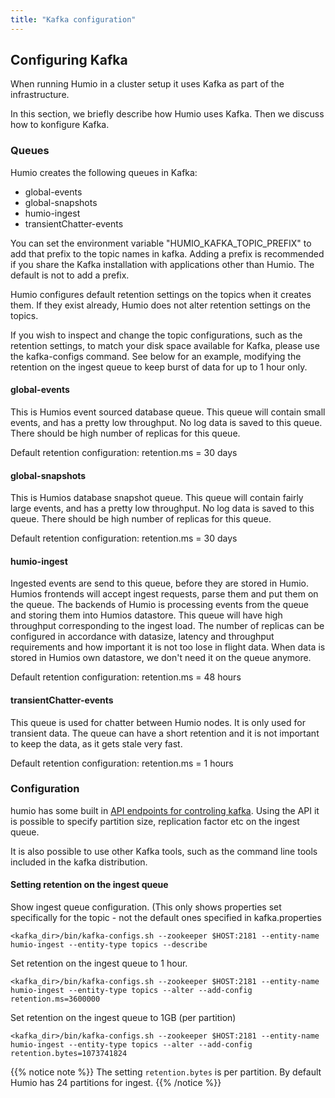 ```yaml
---
title: "Kafka configuration"
---
```


## Configuring Kafka

When running Humio in a cluster setup it uses Kafka as part of the infrastructure. 

In this section, we briefly describe how Humio uses Kafka. Then we discuss how to konfigure Kafka.


### Queues
Humio creates the following queues in Kafka:

* global-events
* global-snapshots
* humio-ingest
* transientChatter-events

You can set the environment variable "HUMIO_KAFKA_TOPIC_PREFIX" to add that prefix to the topic names in kafka.
Adding a prefix is recommended if you share the Kafka installation with applications other than Humio.
The default is not to add a prefix.

Humio configures default retention settings on the topics when it creates them.
If they exist already, Humio does not alter retention settings on the topics.

If you wish to inspect and change the topic configurations, such as the retention settings,
to match your disk space available for Kafka, please use the kafka-configs command.
See below for an example, modifying the retention on the ingest queue to keep burst of data for up to 1 hour only.


#### global-events 
This is Humios event sourced database queue. This queue will contain small events, and has a pretty low throughput.
No log data is saved to this queue. There should be high number of replicas for this queue.

Default retention configuration: retention.ms = 30 days

#### global-snapshots
This is Humios database snapshot queue. This queue will contain fairly large events, and has a pretty low throughput.
No log data is saved to this queue. There should be high number of replicas for this queue.

Default retention configuration: retention.ms = 30 days

#### humio-ingest
Ingested events are send to this queue, before they are stored in Humio. Humios frontends will accept ingest requests, parse them and put them on the queue.
The backends of Humio is processing events from the queue and storing them into Humios datastore.
This queue will have high throughput corresponding to the ingest load.
The number of replicas can be configured in accordance with datasize, latency and throughput requirements and how important it is not too lose in flight data.
When data is stored in Humios own datastore, we don't need it on the queue anymore.

Default retention configuration: retention.ms = 48 hours

#### transientChatter-events
This queue is used for chatter between Humio nodes.  It is only used for transient data.
The queue can have a short retention and it is not important to keep the data, as it gets stale very fast.

Default retention configuration: retention.ms = 1 hours

### Configuration

humio has some built in [API endpoints for controling kafka](/http-api-on-premises.md). Using the API it is possible to specify partition size, replication factor etc on the ingest queue.

It is also possible to use other Kafka tools, such as the command line tools included in the kafka distribution.


#### Setting retention on the ingest queue
Show ingest queue configuration. (This only shows properties set specifically for the topic - not the default ones specified in kafka.properties
```
<kafka_dir>/bin/kafka-configs.sh --zookeeper $HOST:2181 --entity-name humio-ingest --entity-type topics --describe 
```

Set retention on the ingest queue to 1 hour.

```
<kafka_dir>/bin/kafka-configs.sh --zookeeper $HOST:2181 --entity-name humio-ingest --entity-type topics --alter --add-config retention.ms=3600000
```

Set retention on the ingest queue to 1GB (per partition)

```
<kafka_dir>/bin/kafka-configs.sh --zookeeper $HOST:2181 --entity-name humio-ingest --entity-type topics --alter --add-config retention.bytes=1073741824
```

{{% notice note %}}
The setting `retention.bytes` is per partition. By default Humio has 24 partitions for ingest.
{{% /notice %}}

